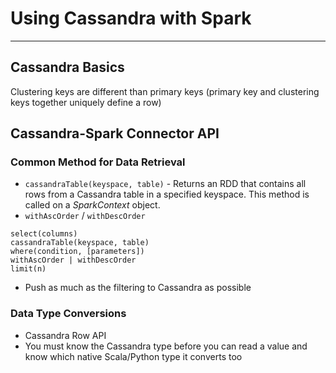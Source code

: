# Using Cassandra with Spark 
---
## Cassandra Basics
Clustering keys are different than primary keys (primary key and clustering keys together uniquely define a row)

## Cassandra-Spark Connector API
### Common Method for Data Retrieval
* `cassandraTable(keyspace, table)` - Returns an RDD that contains all rows from a Cassandra table in a specified keyspace. This method is called on a _SparkContext_ object.
* `withAscOrder` / `withDescOrder`
```
select(columns)
cassandraTable(keyspace, table)
where(condition, [parameters])
withAscOrder | withDescOrder
limit(n)
```
* Push as much as the filtering to Cassandra as possible

### Data Type Conversions
* Cassandra Row API
* You must know the Cassandra type before you can read a value and know which native Scala/Python type it converts too
